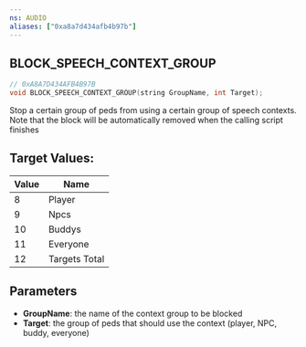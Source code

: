 ```yaml
---
ns: AUDIO
aliases: ["0xa8a7d434afb4b97b"]
---
```

## BLOCK_SPEECH_CONTEXT_GROUP

```c
// 0xA8A7D434AFB4B97B
void BLOCK_SPEECH_CONTEXT_GROUP(string GroupName, int Target);
```

Stop a certain group of peds from using a certain group of speech contexts. Note that the block will be automatically removed when the calling script finishes

## Target Values:
| Value | Name |
| --- | --- |
| 8 | Player |
| 9 | Npcs |
| 10 | Buddys |
| 11 | Everyone |
| 12 | Targets Total |


## Parameters
* **GroupName**: the name of the context group to be blocked
* **Target**: the group of peds that should use the context (player, NPC, buddy, everyone)
